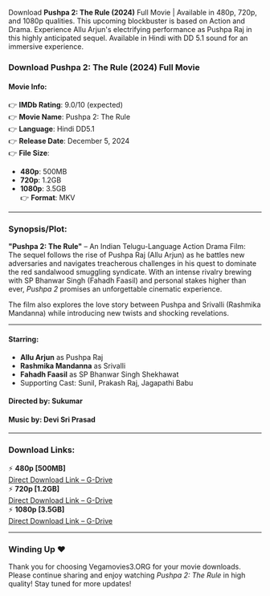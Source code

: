 Download **Pushpa 2: The Rule (2024)** Full Movie | Available in 480p, 720p, and 1080p qualities. This upcoming blockbuster is based on Action and Drama. Experience Allu Arjun's electrifying performance as Pushpa Raj in this highly anticipated sequel. Available in Hindi with DD 5.1 sound for an immersive experience.

### Download **Pushpa 2: The Rule (2024)** Full Movie

#### Movie Info:
👉 **IMDb Rating**: 9.0/10 (expected)  
👉 **Movie Name**: Pushpa 2: The Rule  
👉 **Language**: Hindi DD5.1  
👉 **Release Date**: December 5, 2024  
👉 **File Size**:  
- **480p**: 500MB  
- **720p**: 1.2GB  
- **1080p**: 3.5GB  
👉 **Format**: MKV  

---

### Synopsis/Plot:
**"Pushpa 2: The Rule"** – An Indian Telugu-Language Action Drama Film:  
The sequel follows the rise of Pushpa Raj (Allu Arjun) as he battles new adversaries and navigates treacherous challenges in his quest to dominate the red sandalwood smuggling syndicate. With an intense rivalry brewing with SP Bhanwar Singh (Fahadh Faasil) and personal stakes higher than ever, *Pushpa 2* promises an unforgettable cinematic experience.

The film also explores the love story between Pushpa and Srivalli (Rashmika Mandanna) while introducing new twists and shocking revelations.

---

#### Starring:
- **Allu Arjun** as Pushpa Raj  
- **Rashmika Mandanna** as Srivalli  
- **Fahadh Faasil** as SP Bhanwar Singh Shekhawat  
- Supporting Cast: Sunil, Prakash Raj, Jagapathi Babu  

#### Directed by: Sukumar  

#### Music by: Devi Sri Prasad  

---

### Download Links:
⚡ **480p [500MB]**  
[Direct Download Link – G-Drive](https://whatsapp.com/channel/0029VatO0qL2ER6enIQFaN0s)  
⚡ **720p [1.2GB]**  
[Direct Download Link – G-Drive](https://whatsapp.com/channel/0029VatO0qL2ER6enIQFaN0s)  
⚡ **1080p [3.5GB]**  
[Direct Download Link – G-Drive](https://whatsapp.com/channel/0029VatO0qL2ER6enIQFaN0s)  

---

### Winding Up ❤️
Thank you for choosing Vegamovies3.ORG for your movie downloads. Please continue sharing and enjoy watching *Pushpa 2: The Rule* in high quality! Stay tuned for more updates!
